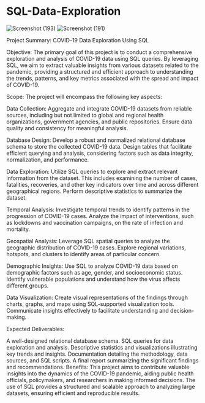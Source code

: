 # SQL-Data-Exploration
![Screenshot (193)](https://github.com/RaushanKumar6917/SQL-Data-Exploration/assets/107170304/9f7295cb-051a-42ab-8ea9-d86a2f11717d)
![Screenshot (191)](https://github.com/RaushanKumar6917/SQL-Data-Exploration/assets/107170304/1b127d70-ecca-4f3a-961e-138b429f5ff7)

Project Summary: COVID-19 Data Exploration Using SQL

Objective:
The primary goal of this project is to conduct a comprehensive exploration and analysis of COVID-19 data using SQL queries. By leveraging SQL, we aim to extract valuable insights from various datasets related to the pandemic, providing a structured and efficient approach to understanding the trends, patterns, and key metrics associated with the spread and impact of COVID-19.

Scope:
The project will encompass the following key aspects:

Data Collection: Aggregate and integrate COVID-19 datasets from reliable sources, including but not limited to global and regional health organizations, government agencies, and public repositories. Ensure data quality and consistency for meaningful analysis.

Database Design: Develop a robust and normalized relational database schema to store the collected COVID-19 data. Design tables that facilitate efficient querying and analysis, considering factors such as data integrity, normalization, and performance.

Data Exploration: Utilize SQL queries to explore and extract relevant information from the dataset. This includes examining the number of cases, fatalities, recoveries, and other key indicators over time and across different geographical regions. Perform descriptive statistics to summarize the dataset.

Temporal Analysis: Investigate temporal trends to identify patterns in the progression of COVID-19 cases. Analyze the impact of interventions, such as lockdowns and vaccination campaigns, on the rate of infection and mortality.

Geospatial Analysis: Leverage SQL spatial queries to analyze the geographic distribution of COVID-19 cases. Explore regional variations, hotspots, and clusters to identify areas of particular concern.

Demographic Insights: Use SQL to analyze COVID-19 data based on demographic factors such as age, gender, and socioeconomic status. Identify vulnerable populations and understand how the virus affects different groups.

Data Visualization: Create visual representations of the findings through charts, graphs, and maps using SQL-supported visualization tools. Communicate insights effectively to facilitate understanding and decision-making.

Expected Deliverables:

A well-designed relational database schema.
SQL queries for data exploration and analysis.
Descriptive statistics and visualizations illustrating key trends and insights.
Documentation detailing the methodology, data sources, and SQL scripts.
A final report summarizing the significant findings and recommendations.
Benefits:
This project aims to contribute valuable insights into the dynamics of the COVID-19 pandemic, aiding public health officials, policymakers, and researchers in making informed decisions. The use of SQL provides a structured and scalable approach to analyzing large datasets, ensuring efficient and reproducible results.






